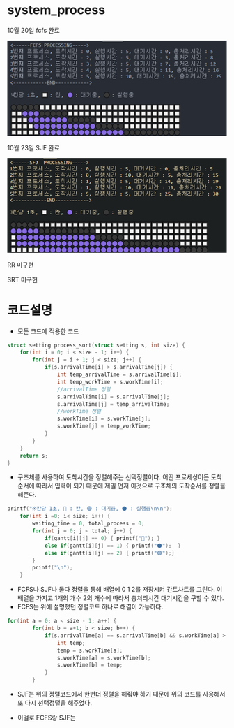 # system_process

10월 20일 fcfs 완료

<img src="./example/fcfs.png">

10월 23일 SJF 완료

<img src="./example/sjf.PNG">

RR 미구현

SRT 미구현


# 코드설명
+ 모든 코드에 적용한 코드
```c++
struct setting process_sort(struct setting s, int size) {
    for(int i = 0; i < size - 1; i++) {
        for(int j = i + 1; j < size; j++) {
            if(s.arrivalTime[i] > s.arrivalTime[j]) {
                int temp_arrivalTime = s.arrivalTime[i];
                int temp_workTime = s.workTime[i];
                //arrivalTime 정렬
                s.arrivalTime[i] = s.arrivalTime[j];
                s.arrivalTime[j] = temp_arrivalTime;
                //workTime 정렬
                s.workTime[i] = s.workTime[j];
                s.workTime[j] = temp_workTime;
            }
        }
    }
    return s;
}
```

+ 구조체를 사용하여 도착시간을 정렬해주는 선택정렬이다. 어떤 프로세싱이든 도착순서에 따라서 입력이 되기 때문에 제일 먼저 이것으로 구조체의 도착순서를 정렬을 해준다.


```c++
printf("※칸당 1초, 🔲 : 칸, 🟣 : 대기중, ⚫ : 실행중\n\n");
    for(int i =0; i< size; i++) {
        waiting_time = 0, total_process = 0;
        for(int j = 0; j < total; j++) {
            if(gantt[i][j] == 0) { printf("🔲"); }
            else if(gantt[i][j] == 1) { printf("⚫");  }
            else if(gantt[i][j] == 2) { printf("🟣");}
        }
        printf("\n");
    }
```
+ FCFS나 SJF나 둘다 정렬을 통해 배열에 0 1 2를 저장시켜 간트차트를 그린다. 이 배열을 가지고 1개의 개수 2의 개수에 따라서 총처리시간 대기시간을 구할 수 있다.
+ FCFS는 위에 설명했던 정렬코드 하나로 해결이 가능하다.

```c++
for(int a = 0; a < size - 1; a++) {
        for(int b = a+1; b < size; b++) {
            if(s.arrivalTime[a] == s.arrivalTime[b] && s.workTime[a] > s.workTime[b]) {
                int temp;
                temp = s.workTime[a];
                s.workTime[a] = s.workTime[b];
                s.workTime[b] = temp;
            }
        }
```

+ SJF는 위의 정렬코드에서 한번더 정렬을 해줘야 하기 때문에 위의 코드를 사용해서 또 다시 선택정렬을 해주었다. 

+ 이걸로 FCFS랑 SJF는 
